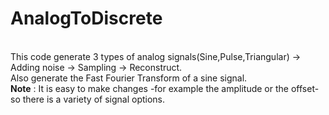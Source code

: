 # AnalogToDiscrete
 <br />This code generate 3 types of analog signals(Sine,Pulse,Triangular) -> Adding noise -> Sampling -> Reconstruct.
 <br />Also generate the Fast Fourier Transform of a sine signal.
 <br />**Note** : It is easy to make changes -for example the amplitude or the offset- so there is a variety of signal options.
